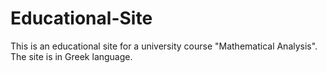 # Educational-Site
This is an educational site for a university course "Mathematical Analysis". The site is in Greek language.
